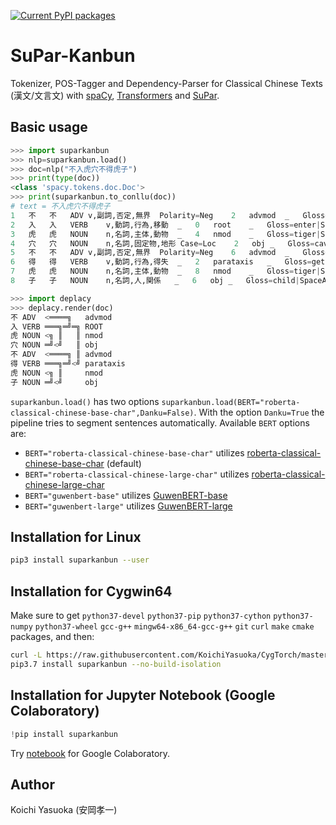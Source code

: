 [![Current PyPI packages](https://badge.fury.io/py/suparkanbun.svg)](https://pypi.org/project/suparkanbun/)

# SuPar-Kanbun

Tokenizer, POS-Tagger and Dependency-Parser for Classical Chinese Texts (漢文/文言文) with [spaCy](https://spacy.io), [Transformers](https://huggingface.co/transformers/) and [SuPar](https://github.com/yzhangcs/parser).

## Basic usage

```py
>>> import suparkanbun
>>> nlp=suparkanbun.load()
>>> doc=nlp("不入虎穴不得虎子")
>>> print(type(doc))
<class 'spacy.tokens.doc.Doc'>
>>> print(suparkanbun.to_conllu(doc))
# text = 不入虎穴不得虎子
1	不	不	ADV	v,副詞,否定,無界	Polarity=Neg	2	advmod	_	Gloss=not|SpaceAfter=No
2	入	入	VERB	v,動詞,行為,移動	_	0	root	_	Gloss=enter|SpaceAfter=No
3	虎	虎	NOUN	n,名詞,主体,動物	_	4	nmod	_	Gloss=tiger|SpaceAfter=No
4	穴	穴	NOUN	n,名詞,固定物,地形	Case=Loc	2	obj	_	Gloss=cave|SpaceAfter=No
5	不	不	ADV	v,副詞,否定,無界	Polarity=Neg	6	advmod	_	Gloss=not|SpaceAfter=No
6	得	得	VERB	v,動詞,行為,得失	_	2	parataxis	_	Gloss=get|SpaceAfter=No
7	虎	虎	NOUN	n,名詞,主体,動物	_	8	nmod	_	Gloss=tiger|SpaceAfter=No
8	子	子	NOUN	n,名詞,人,関係	_	6	obj	_	Gloss=child|SpaceAfter=No

>>> import deplacy
>>> deplacy.render(doc)
不 ADV  <════╗   advmod
入 VERB ═══╗═╝═╗ ROOT
虎 NOUN <╗ ║   ║ nmod
穴 NOUN ═╝<╝   ║ obj
不 ADV  <════╗ ║ advmod
得 VERB ═══╗═╝<╝ parataxis
虎 NOUN <╗ ║     nmod
子 NOUN ═╝<╝     obj
```

`suparkanbun.load()` has two options `suparkanbun.load(BERT="roberta-classical-chinese-base-char",Danku=False)`. With the option `Danku=True` the pipeline tries to segment sentences automatically. Available `BERT` options are:

* `BERT="roberta-classical-chinese-base-char"` utilizes [roberta-classical-chinese-base-char](https://huggingface.co/KoichiYasuoka/roberta-classical-chinese-base-char) (default)
* `BERT="roberta-classical-chinese-large-char"` utilizes [roberta-classical-chinese-large-char](https://huggingface.co/KoichiYasuoka/roberta-classical-chinese-large-char)
* `BERT="guwenbert-base"` utilizes [GuwenBERT-base](https://huggingface.co/ethanyt/guwenbert-base)
* `BERT="guwenbert-large"` utilizes [GuwenBERT-large](https://huggingface.co/ethanyt/guwenbert-large)

## Installation for Linux

```sh
pip3 install suparkanbun --user
```

## Installation for Cygwin64

Make sure to get `python37-devel` `python37-pip` `python37-cython` `python37-numpy` `python37-wheel` `gcc-g++` `mingw64-x86_64-gcc-g++` `git` `curl` `make` `cmake` packages, and then:
```sh
curl -L https://raw.githubusercontent.com/KoichiYasuoka/CygTorch/master/installer/supar.sh | sh
pip3.7 install suparkanbun --no-build-isolation
```

## Installation for Jupyter Notebook (Google Colaboratory)

```py
!pip install suparkanbun 
```

Try [notebook](https://colab.research.google.com/github/KoichiYasuoka/SuPar-Kanbun/blob/main/suparkanbun.ipynb) for Google Colaboratory.

## Author

Koichi Yasuoka (安岡孝一)

